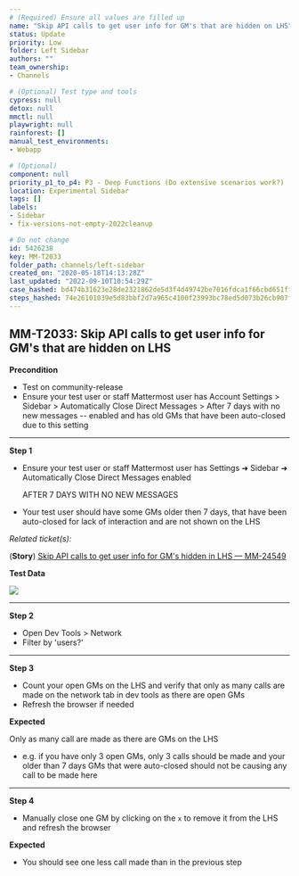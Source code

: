 ```yaml
---
# (Required) Ensure all values are filled up
name: "Skip API calls to get user info for GM's that are hidden on LHS"
status: Update
priority: Low
folder: Left Sidebar
authors: ""
team_ownership: 
- Channels

# (Optional) Test type and tools
cypress: null
detox: null
mmctl: null
playwright: null
rainforest: []
manual_test_environments: 
- Webapp

# (Optional)
component: null
priority_p1_to_p4: P3 - Deep Functions (Do extensive scenarios work?)
location: Experimental Sidebar
tags: []
labels: 
- Sidebar
- fix-versions-not-empty-2022cleanup

# Do not change
id: 5426238
key: MM-T2033
folder_path: channels/left-sidebar
created_on: "2020-05-18T14:13:28Z"
last_updated: "2022-09-10T10:54:29Z"
case_hashed: bd474b31623e28de2321862de5d3f4d49742be7016fdca1f66cbd651ff598fc0259c50e5f00844a82a2f5a0a1da017c3
steps_hashed: 74e26101039e5d83bbf2d7a965c4100f23993bc78ed5d073b26cb907fbe2ecfb7e76620e4776b0fd32805b3e4c9a933f
---
```


## MM-T2033: Skip API calls to get user info for GM's that are hidden on LHS

**Precondition**

- Test on community-release
- Ensure your test user or staff Mattermost user has Account Settings > Sidebar > Automatically Close Direct Messages > After 7 days with no new messages -- enabled and has old GMs that have been auto-closed due to this setting

---

**Step 1**

- Ensure your test user or staff Mattermost user has Settings ➜ Sidebar ➜ Automatically Close Direct Messages enabled

  AFTER 7 DAYS WITH NO NEW MESSAGES

- Your test user should have some GMs older then 7 days, that have been auto-closed for lack of interaction and are not shown on the LHS

_Related ticket(s):_

(**Story**) [Skip API calls to get user info for GM's hidden in LHS — MM-24549](https://mattermost.atlassian.net/browse/MM-24549)

**Test Data**

![](https://smartbear-tm4j-prod-us-west-2-attachment-rich-text.s3.us-west-2.amazonaws.com/embedded-f3277290f945470c4add5d21ef3dc7ca7b74388fc7152bfb6b99ae58c66a95a8-1589810991011-Screen+Shot+2020-05-18+at+9.53.16+AM.png)

---

**Step 2**

- Open Dev Tools > Network
- Filter by 'users?'

---

**Step 3**

- Count your open GMs on the LHS and verify that only as many calls are made on the network tab in dev tools as there are open GMs
- Refresh the browser if needed

**Expected**

Only as many call are made as there are GMs on the LHS

- e.g. if you have only 3 open GMs, only 3 calls should be made and your older than 7 days GMs that were auto-closed should not be causing any call to be made here

---

**Step 4**

- Manually close one GM by clicking on the `x` to remove it from the LHS and refresh the browser

**Expected**

- You should see one less call made than in the previous step
